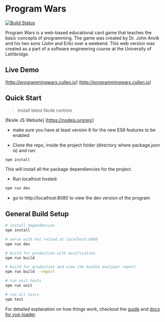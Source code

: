 # Program Wars
[![Build Status](https://travis-ci.org/johnanvik/program-wars.svg?branch=master)](https://travis-ci.org/johnanvik/program-wars)

Program Wars is a web-based educational card game that teaches the basic concepts of programming. The game was created by Dr. John Anvik and his two sons (John and Erik) over a weekend. This web version was created as a part of a software engineering course at the University of Lethbridge.

## Live Demo

[http://programmingwars.cullen.io] (http://programmingwars.cullen.io)

## Quick Start

> Install latest Node runtime

[Node JS Website] (https://nodejs.org/en/)
* make sure you have at least version 6 for the new ES6 features to be enabled

* Clone the repo, inside the project folder (directory where package.json is) and run:

``` bash
npm install
```
This will install all the package dependiencies for the project.

* Run localhost hosted:
``` bash
npm run dev
```

* go to http://localhost:8080 to view the dev version of the program


## General Build Setup

``` bash
# install dependencies
npm install

# serve with hot reload at localhost:8080
npm run dev

# build for production with minification
npm run build

# build for production and view the bundle analyzer report
npm run build --report

# run unit tests
npm run unit

# run all tests
npm test
```

For detailed explanation on how things work, checkout the [guide](http://vuejs-templates.github.io/webpack/) and [docs for vue-loader](http://vuejs.github.io/vue-loader).

